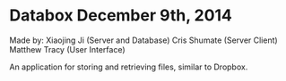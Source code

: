 Databox
December 9th, 2014
=======
Made by:
Xiaojing Ji (Server and Database)
Cris Shumate (Server Client)
Matthew Tracy (User Interface)

An application for storing and retrieving files, similar to Dropbox.
